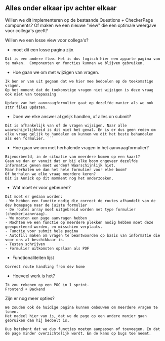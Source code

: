## Alles onder elkaar ipv achter elkaar
Willen we dit implementeren op de bestaande Questions + CheckerPage components? Of maken we een nieuwe "view" die een optimale weergave voor collega's geeft?


Willen we een losse view voor collega's? 
 - moet dit een losse pagina zijn.  
```
Dit is een andere flow. Het is dus logisch hier een apparte pagina van te maken.  Componenten en functies kunnen we blijven gebruiken. 
```
 - Hoe gaan we om met wijzigen van vragen.
```
Ik ben er van uit gegaan dat we hier mee bedoelen op de toekomstige vragen. 
Op het moment dat de toekomstige vragen niet wijzigen is deze vraag ook niet van toepassing

Update van het aanvraagformulier gaat op dezelfde manier als we ook sttr files updaten. 
```
 - Doen we elke answer al gelijk handlen, of alles on submit? 
```
Dit is afhankelijk van of de vragen wijzigen. Naar alle waarschijnlijkheid is dit niet het geval. En is er dus geen reden om elke vraag gelijk te handelen en kunnen we dit het beste behandelen als een formulier. ``` 
```
- Hoe gaan we om met herhalende vragen in het aanvraagformulier? 
```
Bijvoorbeeld, in de situatie van meerdere bomen op een kaart? 
Gaan we dan er vanuit dat er bij elke boom ongeveer dezelfde informatie geven moet worden? Waarschijnlijk niet.
Maar herhalen we dan het hele formulier voor elke boom? 
Of herhalen we elke vraag meerdere keren? 
Dit is Annick op dit momment nog het onderzoeken. 
```
 - Wat moet er voor gebeuren? 
 ```
Dit moet er gedaan worden: 
 - We hebben een functie nodig die correct de routes afhandelt van de dev homepage naar de juiste formulier 
 - De routes array moet uitgebreid worden met type formulier (checker|aanvraag). 
 - We moeten een page aanvragen hebben
 - Mochten we een functie op meerdere plekken nodig hebben moet deze geexporteerd worden, en misschien verplaats. 
 - Functie voor submit hele pagina
 - Autofill maken om vragen te beantwoorden op basis van informatie die voor ons al beschikbaar is. 
 - Testen schrijven
 - Formulier uitkomsten opslaan als PDF
```
- Functionaliteiten lijst 
```
Correct route handling from dev home
```

 - Hoeveel werk is het? 
```
Ik zou rekenen op een POC in 1 sprint. 
Frontend + Backend
```

Zijn er nog meer opties? 
```
We zouden ook de huidige pagina kunnen ombouwen om meerdere vragen te tonen. 
Het nadeel hier van is, dat we de page op een andere manier gaan gebruiken dan hij bedoelt is. 

Dus betekent dat we dus functies moeten aanpassen of toevoegen. En dat de page minder overzichtelijk wordt. En de kans op bugs toe neemt. 

```

